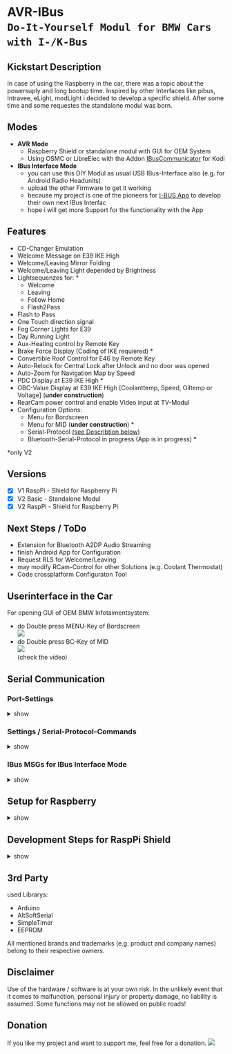 # AVR-IBus<br>`Do-It-Yourself Modul for BMW Cars with I-/K-Bus`
## Kickstart Description
In case of using the Raspberry in the car, there was a topic about the powersuply and long bootup time.
Inspired by other Interfaces like pibus, Intravee, eLight, modLight i decided to develop a specific shield.
After some time and some requestes the standalone modul was born.

## Modes
- **AVR Mode**
	- Raspberry Shield or standalone modul with GUI for OEM System
	- Using OSMC or LibreElec with the Addon [IBusCommunicator](https://www.bmwraspcontrol.de/board/showthread.php?tid=295) for Kodi
- **IBus Interface Mode**	
	- you can use this DIY Modul as usual USB IBus-Interface also (e.g. for Android Radio Headunits)
	- upload the other Firmware to get it working
	- because my project is one of the pioneers for [I-BUS App](www.ibus-app.de) to develop their own next IBus Interfac	
	- hope i will get more Support for the functionality with the App

## Features
- CD-Changer Emulation
- Welcome Message on E39 IKE High
- Welcome/Leaving Mirror Folding
- Welcome/Leaving Light depended by Brightness
- Lightsequenzes for: *
	- Welcome
	- Leaving
	- Follow Home
	- Flash2Pass
- Flash to Pass
- One Touch direction signal
- Fog Corner Lights for E39
- Day Running Light
- Aux-Heating control by Remote Key
- Brake Force Display (Coding of IKE requiered) *
- Convertible Roof Control for E46 by Remote Key
- Auto-Relock for Central Lock after Unlock and no door was opened
- Auto-Zoom for Navigation Map by Speed
- PDC Display at E39 IKE High *
- OBC-Value Display at E39 IKE High [Coolanttemp, Speed, Oiltemp or Voltage] (**under construction**)
- RearCam power control and enable Video input at TV-Modul
- Configuration Options:
	- Menu for Bordscreen
	- Menu for MID (**under construction**) *
	- Serial-Protocol [(see Describtion below)](https://github.com/harryberlin/AVR-IBus.public#serial-communiton-portsettings)
	- Bluetooth-Serial-Protocol in progress (App is in progress) *

*only V2

## Versions
- [x] V1 RaspPi - Shield for Raspberry Pi
- [x] V2 Basic - Standalone Modul
- [x] V2 RaspPi - Shield for Raspberry Pi

## Next Steps / ToDo
- Extension for Bluetooth A2DP Audio Streaming
- finish Android App for Configuration
- Request RLS for Welcome/Leaving
- may modify RCam-Control for other Solutions (e.g. Coolant Thermostat)
- Code crossplatform Configuraton Tool


## Userinterface in the Car
For opening GUI of OEM BMW Infotaimentsystem:
- do Double press MENU-Key of Bordscreen<br>
  <img src="Pics/Gui/00_Menu_ani.png" width="250"><br>
- do Double press BC-Key of MID<br>
  [<img src="http://img.youtube.com/vi/R0ln4EWvLRM/0.jpg" width="250">](https://www.youtube.com/watch?v=R0ln4EWvLRM "AVR-IBus Settings Menu on E39 MID")  
  (check the video)

## Serial Communication 
### Port-Settings
<details>
	<summary>show</summary>
	
|            |     AVR Mode     |     IBus Mode     |
| ---------- | ---------------- | ----------------- |
|Baud:       | `38400`          | `9600`            |
|DataBits:   | `8`              | `8`               |
|Parity:     | `None`           | `Even`            |
|StopBits:   | `1`              | `1`               |
|Handshaking:| `None`           | `None`            |
</details>

### Settings / Serial-Protocol-Commands
<details>
	<summary>show</summary>
	
<br>Terminate the Commands with **CR (Carrige Return).**<br>
	
| No | Setting / Command (Default) |    Value A   |    Value B   | Description |
| -- | --------------------------- | ------------ | ------------ | ---------------------------------- |
|    | `TX:IBUSMESSAGE` |||Send IBus Message to the Car. Length and/or Checksum are not requiered (example: TX:68LL18380000CK CD StateRequest)|
|    | `PING` ||| Alive request. The Modul replies PONG|
|    | `DIAG` ||| Request for DIAG Mode. The Modul replies DIAG Mode Level|
|    | `DIAG:0`| 1=(partly<br>20full | |Diag Mode for use with Diagsoftware like Inpa, to don't get a collision with diagnostic commands.|
|    | `AV` ||| Request for AV PIN State. The Modul replies AV NTSC PIN state|
|    | `AV:0` |1=enable<br>0=disable|| Sets NTSC Line for PIN 5 of Videomodul. If enabeled, you have to ping (every 10s reach out), otherwise the Modul disables the signal after 30sec timeout.|
|    | `LIGHT` ||| Starts/Stops Welcome Light|
|    | `CVM:OPEN` ||| Starts 30sec process for opening E46 convertible|
|    | `CVM:CLOSE` ||| Starts 30sec process for closing E46 convertible|
|    | `CVM:STOP` ||| Stops the opening or closing process for E46 convertible|
|    | `SHUTDOWN` ||| Initiates Shutdown Process. Shuts down the Rasp/Powersuply (takes 60s for power down) the modul sends every second "SHUTDOWN" so the serial reader should shutdown itself.|
|    | `GET:STS` ||| Request for all Setting Values|
|    | `SET:RST` ||| Resets to Default Settings|
|    |             |               | |                                             |
| 01 | `SET:CDC_EMU:1`| 0=OFF<br>1=ON | | Enable/Disable CD Changer Emulation<br>to get Radio Mode CD-Changer<br>as Input Source |
| 16 | `SET:WEL:MSG:0`| 0=OFF<br>1=ON | | Enable/Disable Welcome Message at IKE<br>Display after unlocking<br>the Car |
| 40-59 | `SET:WEL:MSG_T:AVR~IBus`| 0=OFF<br>1=ON | | Set Text for Welcome Message. 20 chars |
| 02<br>03 | `SET:WEL:LIGHT:45:0`| 0=OFF<br>1-255 Seconds | Bits:<br>0=Start Engine<br>1=Insert Key<br>2=Open Door<br>4=Ignition Acc (Pos 1) | **A** Welcome Light Duration in Seconds<br>**B** Event to Cancel the Welcome Light. Bitmask (76543210) to Integer |
| 04 | `SET:LEV:LIGHT:15`| 0=OFF<br>1-255 Seconds | | Leaving Light Duration in Seconds |
| 05 | `SET:MIR_FOLD:0`| 0=OFF<br>1=Fold<br>2=Unfold<br>3=Both | | Enable/Disable MirrorFolding for Welcome/Leaving |
| 06 | `SET:LIGHT:SEN_VAL:40`| 0-254=Value<br>255=OFF | | Enable/Disable Brightness Sensor for Welcome/Leaving Light.<br>Value for Comparing the Sensor. Lower Value needs<br>more darkness to turn on the Lights. Good Value range is 30 - 40. |
| 07 | `SET:F2P:0`| 0=OFF<br>1=Low Beam<br>2=Fog Front<br>3=Both | | Enable/Disable Flash to Pass. Enabled Lights will turn on the by High Beam |
| 08 | `SET:LIGHT:PARK:3`| Bits:<br>0=Front<br>1=Back<br>2=Back (Inside) | | Enable/Disable Park Lights for Welcome/Leaving Light.<br>Bitmask (76543210) to Integer |
| 10 | `SET:LIGHT:BEAM:0`| Bits:<br>0=Low<br>1=High | | Enable/Disable Beam Lights for Welcome/Leaving Light.<br>Bitmask (76543210) to Integer |
| 13 | `SET:LIGHT:TURN:0`| Bits:<br>0=Front<br>1=Back<>2=Side | | Enable/Disable Direction Lights for Welcome/Leaving Light.<br>Some old build year can't use "Side" alone<br>Bitmask (76543210) to Integer |
| 11 | `SET:LIGHT:OTHER:0`| Bits:<br>0=Fog Front<br>1=Licence<br>2=Reverse<br>3=Brake<br>4=Ambient<br>5=Fog Back | | Enable/Disable further Lights for Welcome/Leaving Light.<br>Bitmask (76543210) to Integer |
| 17 | `SET:BLINK:3`| 0=OFF<br>2-10=Repeat | | Enable/Disable one touch Direction Signal (Comfortblink).<br>Set repeat interval. |
| 18 | `SET:LOCK_SPD:0`| 0=OFF<br>1-255km/h | | Enable/Disable auto lock car by speed. |
| 31 | `SET:UNLOCK:1`| Bits:<br>0=Door<br>1=Handbrake<br>2=Gear Position P<br>3=Ignition Engine off | | If Setting auto lock is enabled, do auto unlock the car by events.<br>Bitmask (76543210) to Integer |
| 35 | `SET:RELOCK:0`| 0=OFF<br>1-255min | | Enable/Disable auto relock the car after unlocking and no door was opened.<br>Minutes for auto relock (open Trunk restarts the Countdown)<br>(!! BE CAREFUL IF YOU PLACE YOUR KEY INSIDE THE CAR !!)|
| 20 | `SET:RXTX:0`| 0=RX<br>1=TX | | Enable/Disable received and transmitted IBus Messages.<br>Bitmask (76543210) to Integer |
| 34 | `SET:RXTX:MS:12`| 12-255ms | | Break between transmitted messages (don't use smaller than 10). |
| 19<br>21 | `SET:FOG_TURN:60:3`| 0-255km/h | 0=OFF<br>1-255s | **A** Speed Range to trigger the Event.<br>**B** Enable/Disable Fog Corner Lights for E39.<br>Seconds Delaytime for Fog Turn Light.Event is triggerd by Direction signal and park lights must be on.<br>If you reach the Speed or time is over, corner light will turn off. |
| 22 | `SET:DRL:0`| Bits:<br>0=Parklight<br>1=Fog Front<br>2=Taillight | | Enable/Disable Day Running Light at Ignition Pos 2 and Lights Off.<br>Bitmask (76543210) to Integer |
| 23 | `SET:NTWC:0`| 0=E39<br>1=E52<br>2=E46<br>3=R40<br>4=RR01<br>5=E83<br>6=R50<br>7=R55<br>8=E65 | | Define Network Vehicle Type.<br>Will be set automaticly. |
| 24 | `SET:NTWM:0`| 0=ZKE<br>1=GM/0<br>2=GM/1 | | Define Network Mode.<br>For different Functions of production year. |
| 25 | `SET:TIME_OFF:3`| 1-255min | | Timeout for Shutdown minutes on IBus idle. |
| 26 | `SET:OBC_DISP:0`| 0=OFF<br>1=Coolanttemp.<br>2=Driving<br>Speed<br>3=Oiltemp. | | Shows OBC Values on IKE High Display or E46 Radiodisplay in CD Mode. |
| 27 | `SET:HEAT_FFB:0`| 0=OFF<br>1=ON | | Enable/Disable Function Aux-Heat Activation by holding Remote Key Lock. |
| 28 | `SET:CVM_FOLD:0`| 0=OFF<br>1=ON | | Enable/Disable Function Convertible Roof Open/Close by holding Remote Key Unlock/Lock. |
| 30 | `SET:BFD:0`| 0=OFF<br>1-7=Seconds | | Enable Flashing Rear Turnlights for Emergency Brake.<br>Delaytime for flashing after BFD turned off in Seconds. (IKE Coding requiered)<br>// IKE & KOM (beginning Manufäcturing Year 2001, better 09/2001) //<br>BRAKE_FORCE<br>    aktiv<br>BRAKE_FORCE_2<br>    aktiv<br>ASC3_AUSWERTUNG<br>    aktiv<br>BFD_AX_REF_SCHWELLE<br>    wert_01<br>BFD_AX_REF_SCHWELLE_2<br>    wert_01 |
| 32<br>33 | `SET:RCAM:0:15`| 0=OFF<br>1-255km/h | 15s | **A**  Enable/Disable RCam Switch. Speedlimit for turning off RCam.<br>**B** Timeout for turning off RCam in Seconds. |
| 36 | `SET:NAVZ:0`| 0=OFF<br>1=ON | | Enable/Disable AutoZoom for Navigation Map. |



| Setting / Command |    Value A   |    Value B   |    Value C   |    Value D   | Description |
| ----------------- | ------------ | ------------ | ------------ | ------------ | ----------- |
|SET:A:SEQ:B:C:D|WEL=Welcome<br>LEV=Leaving<br>FOL=Follow Home<br>F2P=Flash to pass||||Set Light Sequenzes (use Excel Tool to generate the command)<br>It's not possible to set Light Sequenzes in OEM Gui, only enabling or disabling. For Creating, uploading and simulating of Sequenzes use the Excel Macro helper tool.<br>**A** Event<br>**B** Sequenz Number<br>**C** Lights as Integer<br>**D** Duration Time (1 = 0,1s)|
</details>	    

### IBus MSGs for IBus Interface Mode
<details>
	<summary>show</summary>

SRC or Dst
FB is config device
FA is AVR IBUS device

**CMD**<br>
08 read setting<br>
09 write setting<br>
0C control (00 reset Settings, 01 set ntsc high or low)<br>
**Example:**<br>
`FB LL FA 08 01 CK` - read setting CDC_EMU<br>
`FB LL FA 09 01 00 CK` - write setting CDC_EMU = off<br>

`FB 05 FA 09 05 03 0B` Mirror Fold IN+OUT<br>
`FB 05 FA 09 05 00 08` Mirror Fold OFF<br>
</details>

## Setup for Raspberry
<details>
	<summary>show</summary>    

- add to config.txt
  - ```dtoverlay=pi3-miniuart-bt``` to get GPIO Serialport working
  - ```dtoverlay=hifiberry-dac``` to enable I2S for Hifi DAC
- in some cases you have to set volume to 80%
- in Raspbian use Serial Device: ```/dev/ttyAMA0```
- for [IBusCommunicator](https://github.com/harryberlin/repository.harryberlin/tree/master/plugin.script.ibuscommunicator) Kodi Addon:
  - in Topic Main set Serial Device to CUSTOM and define custom device for /dev/ttyAMA0<br>
    <img src="Pics/RaspPi/Main.png" width="250"><p>
  - in Topic I/O-Boards: Enable Arduino<br>
    <img src="Pics/RaspPi/IO_Boards.png" width="250"><p>
</details>	    

## Development Steps for RaspPi Shield
<details>
	<summary>show</summary>

- Breadboard<br>
  <img src="Pics/RaspPi/00_Breadboard.jpeg" width="250"><p>

- Prototyp<br>
  <img src="Pics/RaspPi/01_Prototyp.jpg" width="250"><img src="Pics/RaspPi/02_Prototyp.jpg" width="250"><br>
  <img src="Pics/RaspPi/03_Prototyp.jpg" width="250"><img src="Pics/RaspPi/04_Prototyp.jpg" width="250"><p>
- PCB V1.0<br>
  <img src="Pics/RaspPi/05_RaspPiV1.0.jpg" width="250"><img src="Pics/RaspPi/06_RaspPiV1.0.jpg" width="250"><br>
  <img src="Pics/RaspPi/07_RaspPiV1.0.jpg" width="250"><img src="Pics/RaspPi/08_RaspPiV1.0.jpg" width="250"><br>
  <img src="Pics/RaspPi/09_RaspPiV1.0.jpg" width="250"><img src="Pics/RaspPi/10_RaspPiV1.0.jpg" width="250"><p>
- PCB V1.0 with HifiDAC<br>
  <img src="Pics/RaspPi/12_RaspPi_DACV1.0.jpg" width="250"><img src="Pics/RaspPi/13_RaspPi_DACV1.0.jpg" width="250"><br>
  <img src="Pics/RaspPi/14_RaspPi_DACV1.0.jpg" width="250"><img src="Pics/RaspPi/15_RaspPi_DACV1.0.jpg" width="250">
</details>

## 3rd Party
used Librarys:
- Arduino
- AltSoftSerial
- SimpleTimer
- EEPROM

All mentioned brands and trademarks (e.g. product and company names) belong to their respective owners.

## Disclaimer
Use of the hardware / software is at your own risk.  In the unlikely event that it comes to malfunction, personal injury or property damage, no liability is assumed.  Some functions may not be allowed on public roads!

## Donation
If you like my project and want to support me, feel free for a donation.
[<img src="https://www.paypalobjects.com/en_US/DK/i/btn/btn_donateCC_LG.gif">](https://www.paypal.com/cgi-bin/webscr?cmd=_s-xclick&hosted_button_id=KYAHYEJRUK4PN)

